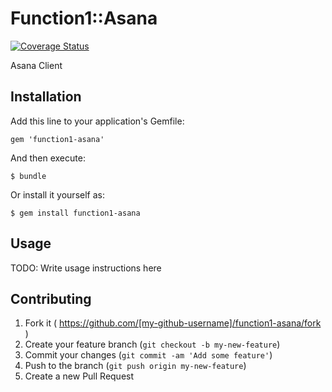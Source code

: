 # Function1::Asana

[![Coverage Status](https://img.shields.io/coveralls/ashishterp/function1-asana.svg)](https://coveralls.io/r/ashishterp/function1-asana?branch=master)

Asana Client

## Installation

Add this line to your application's Gemfile:

    gem 'function1-asana'

And then execute:

    $ bundle

Or install it yourself as:

    $ gem install function1-asana

## Usage

TODO: Write usage instructions here

## Contributing

1. Fork it ( https://github.com/[my-github-username]/function1-asana/fork )
2. Create your feature branch (`git checkout -b my-new-feature`)
3. Commit your changes (`git commit -am 'Add some feature'`)
4. Push to the branch (`git push origin my-new-feature`)
5. Create a new Pull Request
